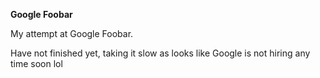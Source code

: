 **Google Foobar**

My attempt at Google Foobar.

Have not finished yet, taking it slow as looks like Google is not hiring any time soon lol
